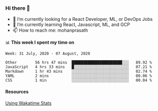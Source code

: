### Hi there 👋

- 🔭 I’m currently looking for a React Developer, ML, or DevOps Jobs
- 🌱 I’m currently learning React, Javascript, ML, and GCP
- 📫 How to reach me: mohanprasath

📊 **This week I spent my time on**
<!--START_SECTION:waka-->
```text
Week: 31 July, 2020 - 07 August, 2020

Other        56 hrs 47 mins  ██████████████████████░░░   89.92 % 
JavaScript   4 hrs 33 mins   █░░░░░░░░░░░░░░░░░░░░░░░░   07.21 % 
Markdown     1 hr 43 mins    ░░░░░░░░░░░░░░░░░░░░░░░░░   02.74 % 
YAML         2 mins          ░░░░░░░░░░░░░░░░░░░░░░░░░   00.06 % 
CSS          1 min           ░░░░░░░░░░░░░░░░░░░░░░░░░   00.04 %
```
<!--END_SECTION:waka-->

#### Resources
[Using Wakatime Stats](https://github.com/marketplace/actions/waka-readme)
